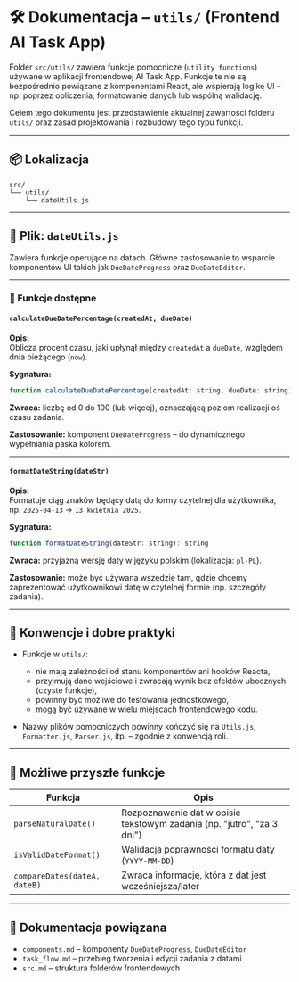 # 🛠️ Dokumentacja – `utils/` (Frontend AI Task App)

Folder `src/utils/` zawiera funkcje pomocnicze (`utility functions`) używane w aplikacji frontendowej AI Task App. Funkcje te nie są bezpośrednio powiązane z komponentami React, ale wspierają logikę UI – np. poprzez obliczenia, formatowanie danych lub wspólną walidację.

Celem tego dokumentu jest przedstawienie aktualnej zawartości folderu `utils/` oraz zasad projektowania i rozbudowy tego typu funkcji.

---

## 📦 Lokalizacja

```
src/
└── utils/
    └── dateUtils.js
```

---

## 📄 Plik: `dateUtils.js`

Zawiera funkcje operujące na datach. Główne zastosowanie to wsparcie komponentów UI takich jak `DueDateProgress` oraz `DueDateEditor`.

---

### 🔧 Funkcje dostępne

#### `calculateDueDatePercentage(createdAt, dueDate)`

**Opis:**  
Oblicza procent czasu, jaki upłynął między `createdAt` a `dueDate`, względem dnia bieżącego (`now`).

**Sygnatura:**  
```js
function calculateDueDatePercentage(createdAt: string, dueDate: string): number
```

**Zwraca:** liczbę od 0 do 100 (lub więcej), oznaczającą poziom realizacji oś czasu zadania.

**Zastosowanie:** komponent `DueDateProgress` – do dynamicznego wypełniania paska kolorem.

---

#### `formatDateString(dateStr)`

**Opis:**  
Formatuje ciąg znaków będący datą do formy czytelnej dla użytkownika, np. `2025-04-13` → `13 kwietnia 2025`.

**Sygnatura:**  
```js
function formatDateString(dateStr: string): string
```

**Zwraca:** przyjazną wersję daty w języku polskim (lokalizacja: `pl-PL`).

**Zastosowanie:** może być używana wszędzie tam, gdzie chcemy zaprezentować użytkownikowi datę w czytelnej formie (np. szczegóły zadania).

---

## 🧪 Konwencje i dobre praktyki

- Funkcje w `utils/`:
  - nie mają zależności od stanu komponentów ani hooków Reacta,
  - przyjmują dane wejściowe i zwracają wynik bez efektów ubocznych (czyste funkcje),
  - powinny być możliwe do testowania jednostkowego,
  - mogą być używane w wielu miejscach frontendowego kodu.

- Nazwy plików pomocniczych powinny kończyć się na `Utils.js`, `Formatter.js`, `Parser.js`, itp. – zgodnie z konwencją roli.

---

## 🧩 Możliwe przyszłe funkcje

| Funkcja                     | Opis                                                                  |
|-----------------------------|-----------------------------------------------------------------------|
| `parseNaturalDate()`        | Rozpoznawanie dat w opisie tekstowym zadania (np. "jutro", "za 3 dni")|
| `isValidDateFormat()`       | Walidacja poprawności formatu daty (`YYYY-MM-DD`)                     |
| `compareDates(dateA, dateB)`| Zwraca informację, która z dat jest wcześniejsza/later                |

---

## 📄 Dokumentacja powiązana

- `components.md` – komponenty `DueDateProgress`, `DueDateEditor`
- `task_flow.md` – przebieg tworzenia i edycji zadania z datami
- `src.md` – struktura folderów frontendowych